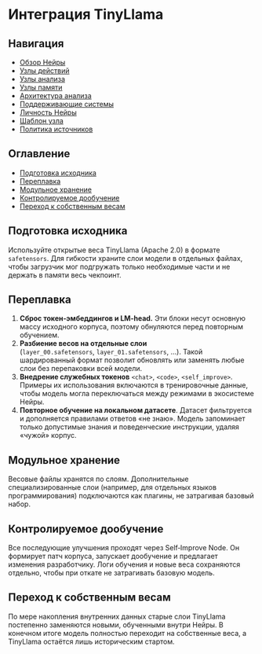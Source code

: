 # Интеграция TinyLlama

## Навигация
- [Обзор Нейры](README.md)
- [Узлы действий](action-nodes.md)
- [Узлы анализа](analysis-nodes.md)
- [Узлы памяти](memory-nodes.md)
- [Архитектура анализа](analysis-architecture.md)
- [Поддерживающие системы](support-systems.md)
- [Личность Нейры](personality.md)
- [Шаблон узла](node-template.md)
- [Политика источников](source-policy.md)

## Оглавление
- [Подготовка исходника](#подготовка-исходника)
- [Переплавка](#переплавка)
- [Модульное хранение](#модульное-хранение)
- [Контролируемое дообучение](#контролируемое-дообучение)
- [Переход к собственным весам](#переход-к-собственным-весам)

## Подготовка исходника
Используйте открытые веса TinyLlama (Apache 2.0) в формате `safetensors`. Для гибкости храните слои модели в отдельных файлах, чтобы загрузчик мог подгружать только необходимые части и не держать в памяти весь чекпоинт.

## Переплавка
1. **Сброс токен‑эмбеддингов и LM‑head.** Эти блоки несут основную массу исходного корпуса, поэтому обнуляются перед повторным обучением.
2. **Разбиение весов на отдельные слои** (`layer_00.safetensors`, `layer_01.safetensors`, …). Такой шардированный формат позволит обновлять или заменять любые слои без перепаковки всей модели.
3. **Внедрение служебных токенов** `<chat>`, `<code>`, `<self_improve>`. Примеры их использования включаются в тренировочные данные, чтобы модель могла переключаться между режимами в экосистеме Нейры.
4. **Повторное обучение на локальном датасете**. Датасет фильтруется и дополняется правилами ответов «не знаю». Модель запоминает только допустимые знания и поведенческие инструкции, удаляя «чужой» корпус.

## Модульное хранение
Весовые файлы хранятся по слоям. Дополнительные специализированные слои (например, для отдельных языков программирования) подключаются как плагины, не затрагивая базовый набор.

## Контролируемое дообучение
Все последующие улучшения проходят через Self‑Improve Node. Он формирует патч корпуса, запускает дообучение и предлагает изменения разработчику. Логи обучения и новые веса сохраняются отдельно, чтобы при откате не затрагивать базовую модель.

## Переход к собственным весам
По мере накопления внутренних данных старые слои TinyLlama постепенно заменяются новыми, обученными внутри Нейры. В конечном итоге модель полностью переходит на собственные веса, а TinyLlama остаётся лишь историческим стартом.

